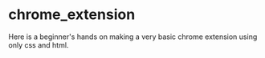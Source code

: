 # chrome_extension
Here is a beginner's hands on making a very basic chrome extension using only css and html.
